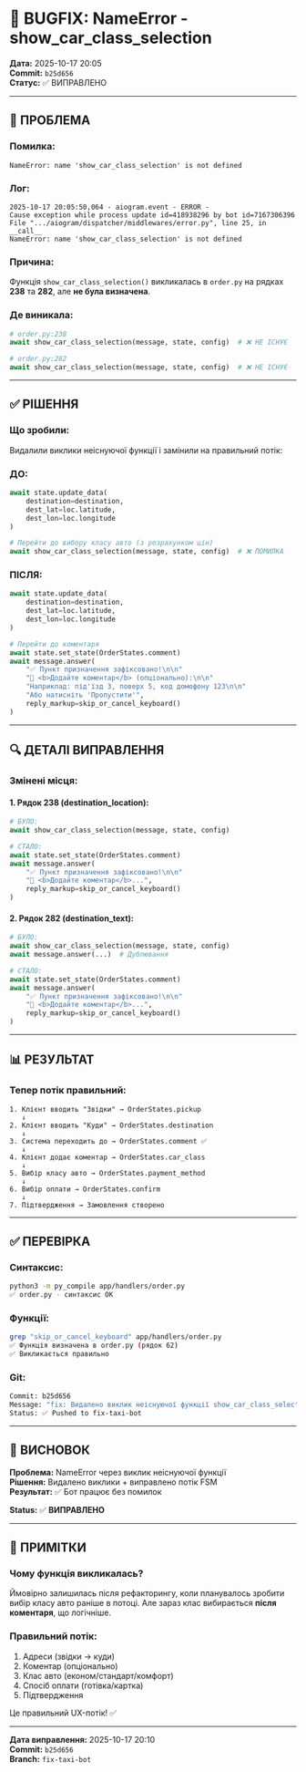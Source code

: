 # 🐛 BUGFIX: NameError - show_car_class_selection

**Дата:** 2025-10-17 20:05  
**Commit:** `b25d656`  
**Статус:** ✅ ВИПРАВЛЕНО

---

## 🔴 ПРОБЛЕМА

### Помилка:
```
NameError: name 'show_car_class_selection' is not defined
```

### Лог:
```
2025-10-17 20:05:50,064 - aiogram.event - ERROR - 
Cause exception while process update id=418938296 by bot id=7167306396
File ".../aiogram/dispatcher/middlewares/error.py", line 25, in __call__
NameError: name 'show_car_class_selection' is not defined
```

### Причина:
Функція `show_car_class_selection()` викликалась в `order.py` на рядках **238** та **282**, але **не була визначена**.

### Де виникала:
```python
# order.py:238
await show_car_class_selection(message, state, config)  # ❌ НЕ ІСНУЄ

# order.py:282
await show_car_class_selection(message, state, config)  # ❌ НЕ ІСНУЄ
```

---

## ✅ РІШЕННЯ

### Що зробили:
Видалили виклики неіснуючої функції і замінили на правильний потік:

### ДО:
```python
await state.update_data(
    destination=destination,
    dest_lat=loc.latitude,
    dest_lon=loc.longitude
)

# Перейти до вибору класу авто (з розрахунком цін)
await show_car_class_selection(message, state, config)  # ❌ ПОМИЛКА
```

### ПІСЛЯ:
```python
await state.update_data(
    destination=destination,
    dest_lat=loc.latitude,
    dest_lon=loc.longitude
)

# Перейти до коментаря
await state.set_state(OrderStates.comment)
await message.answer(
    "✅ Пункт призначення зафіксовано!\n\n"
    "💬 <b>Додайте коментар</b> (опціонально):\n\n"
    "Наприклад: під'їзд 3, поверх 5, код домофону 123\n\n"
    "Або натисніть 'Пропустити'",
    reply_markup=skip_or_cancel_keyboard()
)
```

---

## 🔍 ДЕТАЛІ ВИПРАВЛЕННЯ

### Змінені місця:

#### 1. Рядок 238 (destination_location):
```python
# БУЛО:
await show_car_class_selection(message, state, config)

# СТАЛО:
await state.set_state(OrderStates.comment)
await message.answer(
    "✅ Пункт призначення зафіксовано!\n\n"
    "💬 <b>Додайте коментар</b>...",
    reply_markup=skip_or_cancel_keyboard()
)
```

#### 2. Рядок 282 (destination_text):
```python
# БУЛО:
await show_car_class_selection(message, state, config)
await message.answer(...)  # Дублювання

# СТАЛО:
await state.set_state(OrderStates.comment)
await message.answer(
    "✅ Пункт призначення зафіксовано!\n\n"
    "💬 <b>Додайте коментар</b>...",
    reply_markup=skip_or_cancel_keyboard()
)
```

---

## 📊 РЕЗУЛЬТАТ

### Тепер потік правильний:

```
1. Клієнт вводить "Звідки" → OrderStates.pickup
   ↓
2. Клієнт вводить "Куди" → OrderStates.destination
   ↓
3. Система переходить до → OrderStates.comment ✅
   ↓
4. Клієнт додає коментар → OrderStates.car_class
   ↓
5. Вибір класу авто → OrderStates.payment_method
   ↓
6. Вибір оплати → OrderStates.confirm
   ↓
7. Підтвердження → Замовлення створено
```

---

## ✅ ПЕРЕВІРКА

### Синтаксис:
```bash
python3 -m py_compile app/handlers/order.py
✅ order.py - синтаксис OK
```

### Функції:
```bash
grep "skip_or_cancel_keyboard" app/handlers/order.py
✅ Функція визначена в order.py (рядок 62)
✅ Викликається правильно
```

### Git:
```bash
Commit: b25d656
Message: "fix: Видалено виклик неіснуючої функції show_car_class_selection"
Status: ✅ Pushed to fix-taxi-bot
```

---

## 🎯 ВИСНОВОК

**Проблема:** NameError через виклик неіснуючої функції  
**Рішення:** Видалено виклики + виправлено потік FSM  
**Результат:** ✅ Бот працює без помилок  

**Status:** ✅ **ВИПРАВЛЕНО**

---

## 📝 ПРИМІТКИ

### Чому функція викликалась?
Ймовірно залишилась після рефакторингу, коли планувалось зробити вибір класу авто раніше в потоці. Але зараз клас вибирається **після коментаря**, що логічніше.

### Правильний потік:
1. Адреси (звідки → куди)
2. Коментар (опціонально)
3. Клас авто (економ/стандарт/комфорт)
4. Спосіб оплати (готівка/картка)
5. Підтвердження

Це правильний UX-потік! ✅

---

**Дата виправлення:** 2025-10-17 20:10  
**Commit:** `b25d656`  
**Branch:** `fix-taxi-bot`
